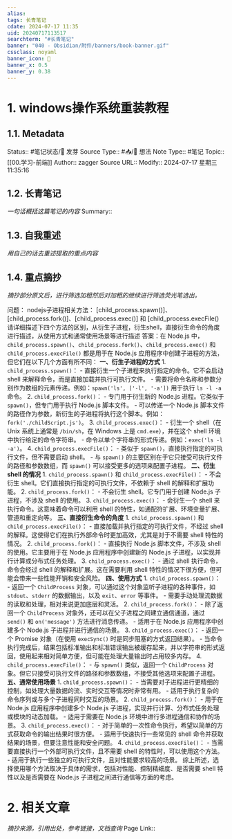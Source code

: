 ```yaml
---
alias:
tags: 长青笔记
cdate: 2024-07-17 11:35
uid: 20240717113517
searchterm: "#长青笔记"
banner: "040 - Obsidian/附件/banners/book-banner.gif"
cssclass: noyaml
banner_icon: 💌
banner_x: 0.5
banner_y: 0.38
---
```


# 1. windows操作系统重装教程

## 1.1. Metadata

Status:: #笔记状态/🌱 发芽
Source Type:: #📥/💭 想法 
Note Type:: #笔记
Topic:: [[00.学习-前端]]
Author:: zagger
Source URL::
Modify:: 2024-07-17 星期三 11:35:16

## 1.2. 长青笔记

_一句话概括这篇笔记的内容_
Summary::

## 1.3. 自我重述

_用自己的话去重述提取的重点内容_

## 1.4. 重点摘抄

_摘抄部分原文后，进行筛选加粗然后对加粗的继续进行筛选荧光笔选出。_

问题：
nodejs子进程相关方法： [child_process.spawn()]、[child_process.fork()]、[child_process.exec()] 和 [child_process.execFile() 请详细描述下四个方法的区别，从衍生子进程，衍生shell，直接衍生命令的角度进行描述，从使用方式和通常使用场景等进行描述
答案：在 Node.js 中，`child_process.spawn()`、`child_process.fork()`、`child_process.exec()` 和 `child_process.execFile()` 都是用于在 Node.js 应用程序中创建子进程的方法，但它们在以下几个方面有所不同： **一、衍生子进程的方式** 1. `child_process.spawn()`： - 直接衍生一个子进程来执行指定的命令。它不会启动 shell 来解释命令，而是直接加载并执行可执行文件。 - 需要将命令名称和参数分别作为数组的元素传递。例如：`spawn('ls', ['-l', '-a'])` 用于执行 `ls -l -a` 命令。 2. `child_process.fork()`： - 专门用于衍生新的 Node.js 进程。它类似于 `spawn()`，但专门用于执行 Node.js 脚本文件。 - 可以传递一个 Node.js 脚本文件的路径作为参数，新衍生的子进程将执行这个脚本。例如：`fork('./childScript.js')`。 3. `child_process.exec()`： - 衍生一个 shell（在 Unix 系统上通常是 `/bin/sh`，在 Windows 上是 `cmd.exe`），并在这个 shell 环境中执行给定的命令字符串。 - 命令以单个字符串的形式传递。例如：`exec('ls -l -a')`。 4. `child_process.execFile()`： - 类似于 `spawn()`，直接执行指定的可执行文件，但不需要启动 shell。 - 与 `spawn()` 的主要区别在于它只接受可执行文件的路径和参数数组，而 `spawn()` 可以接受更多的选项来配置子进程。 **二、衍生 shell 的情况** 1. `child_process.spawn()` 和 `child_process.execFile()`： - 不会衍生 shell。它们直接执行指定的可执行文件，不依赖于 shell 的解释和扩展功能。 2. `child_process.fork()`： - 不会衍生 shell。它专门用于创建 Node.js 子进程，不涉及 shell 的使用。 3. `child_process.exec()`： - 会衍生一个 shell 来执行命令。这意味着命令可以利用 shell 的特性，如通配符扩展、环境变量扩展、管道和重定向等。 **三、直接衍生命令的角度** 1. `child_process.spawn()` 和 `child_process.execFile()`： - 直接加载并执行指定的可执行文件，不经过 shell 的解释。这使得它们在执行外部命令时更加高效，尤其是对于不需要 shell 特性的情况。 2. `child_process.fork()`： - 直接执行 Node.js 脚本文件，不涉及 shell 的使用。它主要用于在 Node.js 应用程序中创建新的 Node.js 子进程，以实现并行计算或分布式任务处理。 3. `child_process.exec()`： - 通过 shell 执行命令，命令会经过 shell 的解释和扩展。这在需要利用 shell 特性的情况下很方便，但可能会带来一些性能开销和安全风险。 **四、使用方式** 1. `child_process.spawn()`： - 返回一个 `ChildProcess` 对象，可以通过这个对象监听子进程的各种事件，如 `stdout`、`stderr` 的数据输出，以及 `exit`、`error` 等事件。 - 需要手动处理流数据的读取和处理，相对来说更加底层和灵活。 2. `child_process.fork()`： - 除了返回一个 `ChildProcess` 对象外，还可以在父子进程之间建立通信通道，通过 `send()` 和 `on('message')` 方法进行消息传递。 - 适用于在 Node.js 应用程序中创建多个 Node.js 子进程并进行通信的场景。 3. `child_process.exec()`： - 返回一个 Promise 对象（在使用 `execSync()` 时是同步阻塞的方式返回结果）。 - 当命令执行完成后，结果包括标准输出和标准错误输出被缓存起来，并以字符串的形式返回，使用起来相对简单方便，但可能在处理大量输出时占用较多内存。 4. `child_process.execFile()`： - 与 `spawn()` 类似，返回一个 `ChildProcess` 对象。但它只接受可执行文件的路径和参数数组，不接受其他选项来配置子进程。 **五、通常使用场景** 1. `child_process.spawn()`： - 当需要对子进程进行更精细的控制，如处理大量数据的流、实时交互等情况时非常有用。 - 适用于执行复杂的命令序列或与多个子进程同时交互的场景。 2. `child_process.fork()`： - 用于在 Node.js 应用程序中创建多个 Node.js 子进程，实现并行计算、分布式任务处理或模块的动态加载。 - 适用于需要在 Node.js 环境中进行多进程通信和协作的场景。 3. `child_process.exec()`： - 对于简单的一次性命令执行，希望以简单的方式获取命令的输出结果时很方便。 - 适用于快速执行一些常见的 shell 命令并获取结果的场景，但要注意性能和安全问题。 4. `child_process.execFile()`： - 当需要直接执行一个外部可执行文件，且不需要 shell 的特性时，可以使用这个方法。 - 适用于执行一些独立的可执行文件，且对性能要求较高的场景。 综上所述，选择使用哪个方法取决于具体的需求，包括对性能、控制精细度、是否需要 shell 特性以及是否需要在 Node.js 子进程之间进行通信等方面的考虑。
# 2. 相关文章

_摘抄来源，引用出处，参考链接，文档查询_
Page Link::
